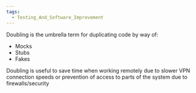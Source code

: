 ```yaml
---
tags:
  - Testing_And_Software_Improvement
---
```

Doubling is the umbrella term for duplicating code by way of:
- Mocks
- Stubs
- Fakes

Doubling is useful to save time when working remotely due to slower VPN connection speeds or prevention of access to parts of the system due to firewalls/security